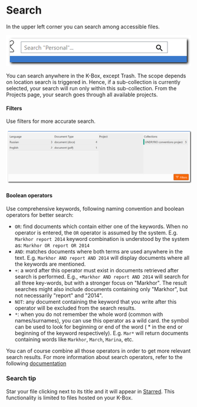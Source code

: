 # Search

In the upper left corner you can search among accessible files.

![search](../img/search.png)

You can search anywhere in the K-Box, except Trash. The scope depends on location search is triggered in. Hence, if a sub-collection is currently selected, your search will run only within this sub-collection. From the Projects page, your search goes through all available projects.

#### Filters

Use filters for more accurate search.

![filters](../img/filters.png)

#### Boolean operators

Use comprehensive keywords, following naming convention and boolean operators for better search:

- `OR`: find documents which contain either one of the keywords. When no operator is entered, the `OR` operator is assumed by the system. E.g. `Markhor report 2014` keyword combination is understood by the system as: `Markhor OR report OR 2014`
- `AND`: matches documents where both terms are used anywhere in the text. E.g. `Markhor AND report AND 2014` will display documents where all the keywords are mentioned.
- `+`: a word after this operator must exist in documents retrieved after search is performed. E.g., `+Markhor AND report AND 2014` will search for all three key-words, but with a stronger focus on "Markhor". The result searches might also include documents containing only "Markhor", but not necessarily "report" and "2014".
- `NOT`: any document containing the keyword that you write after this operator will be excluded from the search results.
- `*`: when you do not remember the whole word (common with names/surnames), you can use this operator as a wild card. the symbol can be used to look for beginning or end of the word ( * in the end or beginning of the keyword respectively). E.g. `Mar*` will return documents containing words like `Markhor`, `March`, `Marina`, etc. 

You can of course combine all those operators in order to get more relevant search results. For more information about search operators, refer to the following [documentation](https://lucene.apache.org/core/2_9_4/queryparsersyntax.html)

### Search tip

Star your file clicking next to its title and it will appear in [Starred](./getting-started.md#files-navigation). This functionality is limited to files hosted on your K-Box.